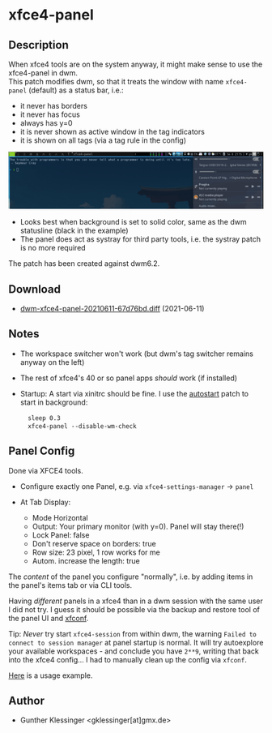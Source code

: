 xfce4-panel
===========

Description
-----------

When xfce4 tools are on the system anyway, it might make sense to use the xfce4-panel in dwm.  
This patch modifies dwm, so that it treats the window with name `xfce4-panel` (default) 
as a status bar, i.e.:

- it never has borders
- it never has focus
- always has y=0
- it is never shown as active window in the tag indicators
- it is shown on all tags (via a tag rule in the config)

![dwm_xfce4-panel.png](dwm_xfce4-panel.png)

- Looks best when background is set to solid color, same as the dwm statusline (black in the example)
- The panel does act as systray for third party tools, i.e. the systray patch is no more required

The patch has been created against dwm6.2.


Download
--------

* [dwm-xfce4-panel-20210611-67d76bd.diff](dwm-xfce4-panel-20210611-67d76bd.diff) (2021-06-11)


Notes
-----

- The workspace switcher won't work (but dwm's tag switcher remains anyway on the left)
- The rest of xfce4's 40 or so panel apps _should_ work (if installed)
- Startup: A start via xinitrc should be fine. I use the [autostart](https://dwm.suckless.org/patches/autostart/) patch to start
  in background:

        sleep 0.3
        xfce4-panel --disable-wm-check


Panel Config
------------

Done via XFCE4 tools.

- Configure exactly one Panel, e.g. via `xfce4-settings-manager` -> `panel`
- At Tab Display:

    - Mode Horizontal  
    - Output: Your primary monitor (with y=0). Panel will stay there(!)   
    - Lock Panel: false   
    - Don't reserve space on borders: true   
    - Row size: 23 pixel, 1 row works for me   
    - Autom. increase the length: true   

The _content_ of the panel you configure "normally", i.e. by adding items in the panel's items tab or via CLI tools.

Having *different* panels in a xfce4 than in a dwm session with the same user I did not try.
I guess it should be possible via the backup and restore tool of the panel UI and [xfconf](https://docs.xfce.org/xfce/xfconf/xfconf-query).

Tip: *Never* try start `xfce4-session` from within dwm, the warning `Failed to connect to session manager` at panel startup is normal. It will try autoexplore your available workspaces - and conclude you have `2**9`, writing that back into the xfce4 config... I had to manually clean up the config via `xfconf`.

[Here](./genmon.html) is a usage example.



Author
-------
* Gunther Klessinger <gklessinger[at]gmx.de>


